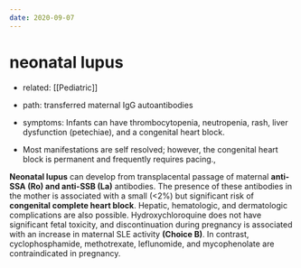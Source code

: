 ```yaml
---
date: 2020-09-07
---
```


# neonatal lupus

- related: [[Pediatric]]

- path: transferred maternal IgG autoantibodies

- symptoms: Infants can have thrombocytopenia, neutropenia, rash, liver dysfunction (petechiae), and a congenital heart block.

- Most manifestations are self resolved; however, the congenital heart block is permanent and frequently requires pacing.,

**Neonatal lupus** can develop from transplacental passage of maternal **anti-SSA (Ro) and anti-SSB (La)** antibodies.  The presence of these antibodies in the mother is associated with a small (<2%) but significant risk of **congenital complete heart block**.  Hepatic, hematologic, and dermatologic complications are also possible.  Hydroxychloroquine does not have significant fetal toxicity, and discontinuation during pregnancy is associated with an increase in maternal SLE activity **(Choice B)**.  In contrast, cyclophosphamide, methotrexate, leflunomide, and mycophenolate are contraindicated in pregnancy.
